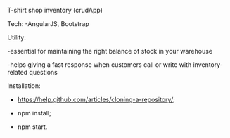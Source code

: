 T-shirt shop inventory (crudApp)

Tech:
-AngularJS, Bootstrap

Utility:

-essential for maintaining the right balance of stock in your warehouse

-helps giving a fast response when customers call or write with inventory-related questions



Installation:

- https://help.github.com/articles/cloning-a-repository/;

- npm install;

- npm start.
